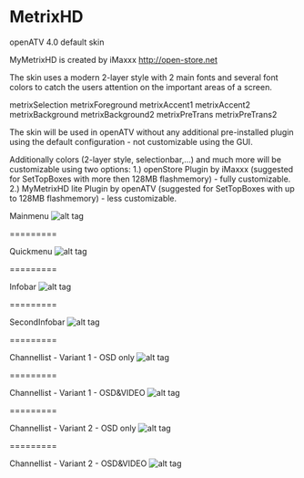 MetrixHD
========

openATV 4.0 default skin

MyMetrixHD is created by iMaxxx http://open-store.net

The skin uses a modern 2-layer style with 2 main fonts and several font colors to catch the users attention on the important areas of a screen.

metrixSelection <!-- MetrixColors - color for selected items -->
metrixForeground <!-- MetrixColors - Foreground color text -->
metrixAccent1 <!-- MetrixColors - First foreground accent color -->
metrixAccent2 <!-- MetrixColors - Second foreground accent color -->
metrixBackground <!-- MetrixColors - Primary background color Layer 1-->
metrixBackground2 <!-- MetrixColors - Secondary background color Layer 2-->
metrixPreTrans <!-- MetrixColors - Primary foreground color for texts in background -->
metrixPreTrans2 <!-- MetrixColors - Secondary foreground color for texts in background -->

The skin will be used in openATV without any additional pre-installed plugin using the default configuration - not customizable using the GUI.

Additionally colors (2-layer style, selectionbar,...) and much more will be customizable using two options:
1.) openStore Plugin by iMaxxx (suggested for SetTopBoxes with more then 128MB flashmemory) - fully customizable.
2.) MyMetrixHD lite Plugin by openATV (suggested for SetTopBoxes with up to 128MB flashmemory) - less customizable.


Mainmenu
![alt tag](https://raw.github.com/openatv/MetrixHD/master/MetrixHD-INFO/mainmenu.png)

=========

Quickmenu
![alt tag](https://raw.github.com/openatv/MetrixHD/master/MetrixHD-INFO/quickmenu.png)

=========

Infobar
![alt tag](https://raw.github.com/openatv/MetrixHD/master/MetrixHD-INFO/infobar.png)

=========

SecondInfobar
![alt tag](https://raw.github.com/openatv/MetrixHD/master/MetrixHD-INFO/secondinfobar.png)

=========

Channellist - Variant 1 - OSD only
![alt tag](https://raw.github.com/openatv/MetrixHD/master/MetrixHD-INFO/channelselection_variant_1_osd_only.png)

=========

Channellist - Variant 1 - OSD&VIDEO
![alt tag](https://raw.github.com/openatv/MetrixHD/master/MetrixHD-INFO/channelselection_variant_1.png)

=========

Channellist - Variant 2 - OSD only
![alt tag](https://raw.github.com/openatv/MetrixHD/master/MetrixHD-INFO/channelselection_variant_2_osd_only.png)

=========

Channellist - Variant 2 - OSD&VIDEO
![alt tag](https://raw.github.com/openatv/MetrixHD/master/MetrixHD-INFO/channelselection_variant_2.png)
